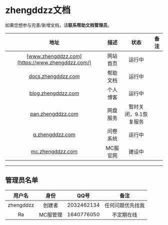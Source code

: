 # zhengddzz文档

如果您想参与完善/新增文档，请**联系帮助文档管理员**。

|地址|描述|状态|备注|
|:-:|:-:|:-:|:-:|
|[www.zhengddzz.com](https://www.zhengddzz.com/)|网站首页|运行中||
|[docs.zhengddzz.com](https://docs.zhengddzz.com/)|帮助文档|运行中||
|[blog.zhengddzz.com](https://blog.zhengddzz.com/)|个人博客|运行中||
|[pan.zhengddzz.com](https://pan.zhengddzz.com/)|网盘服务|暂时关闭，9.1恢复服务||
|[q.zhengddzz.com](https://q.zhengddzz.com/)|问卷系统|运行中||
|[mc.zhengddzz.com](https://mc.zhengddzz.com/)|MC服官网|建设中||

----------------
## 管理员名单

|用户名|身份|QQ号|备注|
|:-:|:-:|:-:|:-:|
|zhengddzz|创建者|2032462134|任何问题优先找我|
|Ra|MC服管理|1640776050|不定期在线|
